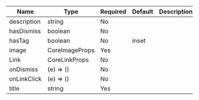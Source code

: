 | Name        | Type           | Required | Default | Description |
|-------------|----------------|----------|---------|-------------|
| description | string         | No       |         |             |
| hasDismiss  | boolean        | No       |         |             |
| hasTag      | boolean        | No       | inset   |             |
| image       | CoreImageProps | Yes      |         |             |
| Link        | CoreLinkProps  | No       |         |             |
| onDismiss   | (e) => ()      | No       |         |             |
| onLinkClick | (e) => ()      | No       |         |             |
| title       | string         | Yes      |         |             |